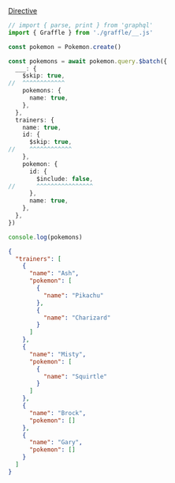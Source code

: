 <div class="ExampleSnippet">
<a href="../../examples/document-builder/directive">Directive</a>

<!-- dprint-ignore-start -->
```ts twoslash
// import { parse, print } from 'graphql'
import { Graffle } from './graffle/__.js'

const pokemon = Pokemon.create()

const pokemons = await pokemon.query.$batch({
  ___: {
    $skip: true,
//  ^^^^^^^^^^^^
    pokemons: {
      name: true,
    },
  },
  trainers: {
    name: true,
    id: {
      $skip: true,
//    ^^^^^^^^^^^^
    },
    pokemon: {
      id: {
        $include: false,
//      ^^^^^^^^^^^^^^^^
      },
      name: true,
    },
  },
})

console.log(pokemons)
```
<!-- dprint-ignore-end -->

<!-- dprint-ignore-start -->
```json
{
  "trainers": [
    {
      "name": "Ash",
      "pokemon": [
        {
          "name": "Pikachu"
        },
        {
          "name": "Charizard"
        }
      ]
    },
    {
      "name": "Misty",
      "pokemon": [
        {
          "name": "Squirtle"
        }
      ]
    },
    {
      "name": "Brock",
      "pokemon": []
    },
    {
      "name": "Gary",
      "pokemon": []
    }
  ]
}
```
<!-- dprint-ignore-end -->

</div>
